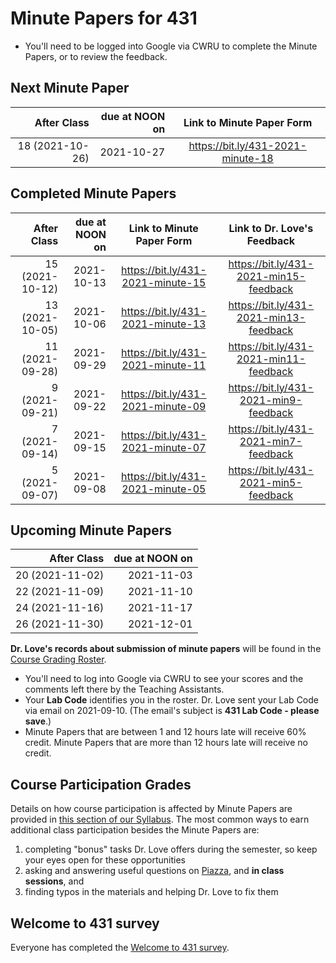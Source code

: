 # Minute Papers for 431

- You'll need to be logged into Google via CWRU to complete the Minute Papers, or to review the feedback.

## Next Minute Paper

After Class | due at NOON on | Link to Minute Paper Form 
----------: | ------: | :--------: 
18 (2021-10-26) | 2021-10-27 | https://bit.ly/431-2021-minute-18

## Completed Minute Papers

After Class | due at NOON on | Link to Minute Paper Form | Link to Dr. Love's Feedback
----------: | ------: | :--------: | :----------:
15 (2021-10-12) | 2021-10-13 | https://bit.ly/431-2021-minute-15 | https://bit.ly/431-2021-min15-feedback
13 (2021-10-05) | 2021-10-06 | https://bit.ly/431-2021-minute-13 | https://bit.ly/431-2021-min13-feedback
11 (2021-09-28) | 2021-09-29 | https://bit.ly/431-2021-minute-11 | https://bit.ly/431-2021-min11-feedback
9 (2021-09-21) | 2021-09-22 | https://bit.ly/431-2021-minute-09 | https://bit.ly/431-2021-min9-feedback
7 (2021-09-14) | 2021-09-15 | https://bit.ly/431-2021-minute-07 | https://bit.ly/431-2021-min7-feedback
5 (2021-09-07) | 2021-09-08 | https://bit.ly/431-2021-minute-05 | https://bit.ly/431-2021-min5-feedback

## Upcoming Minute Papers

After Class | due at NOON on 
----------: | ------: 
20 (2021-11-02) | 2021-11-03 
22 (2021-11-09) | 2021-11-10 
24 (2021-11-16) | 2021-11-17
26 (2021-11-30) | 2021-12-01

**Dr. Love's records about submission of minute papers** will be found in the [Course Grading Roster](https://bit.ly/431-2021-grades).

- You'll need to log into Google via CWRU to see your scores and the comments left there by the Teaching Assistants. 
- Your **Lab Code** identifies you in the roster. Dr. Love sent your Lab Code via email on 2021-09-10. (The email's subject is **431 Lab Code - please save**.) 
- Minute Papers that are between 1 and 12 hours late will receive 60% credit. Minute Papers that are more than 12 hours late will receive no credit.

## Course Participation Grades

Details on how course participation is affected by Minute Papers are provided in [this section of our Syllabus](https://thomaselove.github.io/431-2021-syllabus/deliverables-assignments.html#minute-papers-and-class-participation). The most common ways to earn additional class participation besides the Minute Papers are:

1. completing "bonus" tasks Dr. Love offers during the semester, so keep your eyes open for these opportunities
2. asking and answering useful questions on [Piazza](https://piazza.com/case/fall2021/pqhs431), and **in class sessions**, and 
3. finding typos in the materials and helping Dr. Love to fix them

## Welcome to 431 survey

Everyone has completed the [Welcome to 431 survey](https://bit.ly/431-2021-welcome-survey). 

